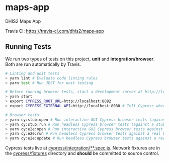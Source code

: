 # maps-app

DHIS2 Maps App

Travis CI: https://travis-ci.com/dhis2/maps-app

## Running Tests

We run two types of tests on this project, **unit** and **integration/browser**. Both are run automatically by Travis.

```sh
# Linting and unit tests
> yarn lint # Evaluate code linting rules
> yarn test # Run JEST for unit testing

# Before running browser tests, start a development server at http://localhost:8082 or another addess exported as CYPRESS_ROOT_URL
> yarn start
> export CYPRESS_ROOT_URL=http://localhost:8082
> export CYPRESS_EXTERNAL_API=http://localhost:8080 # Tell Cypress where the DHIS2 core server lives.  Must match application's DHIS2 config, running server only required for E2E tests

# Browser tests
> yarn cy:stub:open # Run interactive GUI Cypress browser tests (against a stubbed backend network)
> yarn cy:stub:run # Run headless Cypress browser tests (against a stubbed backend network)
> yarn cy:e2e:open # Run interactive GUI Cypress browser tests against a real backend
> yarn cy:e2e:run # Run headless Cypress browser tests against a real backend
> yarn cy:e2e:update # Run headless Cypress browser tests against a real backend an generate new netowrk stubbing fixtures
```

Cypress tests live at [cypress/integration/\*\*.spec.js](./cypress/integration/). Network fixtures are in the [cypress/fixtures](./cypress/fixtures/) directory and **should** be committed to source control.
